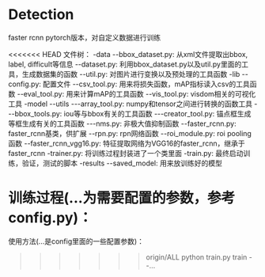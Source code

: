 # Detection
faster rcnn pytorch版本，对自定义数据进行训练

<<<<<<< HEAD
文件树：
-data
    --bbox_dataset.py: 从xml文件提取出bbox, label, difficult等信息
    --dataset.py: 利用bbox_dataset.py以及util.py里面的工具，生成数据集的函数
    --util.py: 对图片进行变换以及预处理的工具函数
-lib
    --config.py: 配置文件
    --csv_tool.py: 用来将损失函数，mAP指标读入csv的工具函数
    --eval_tool.py: 用来计算mAP的工具函数
    --vis_tool.py: visdom相关的可视化工具
-model
    --utils
        ---array_tool.py: numpy和tensor之间进行转换的函数工具
        ---bbox_tools.py: iou等与bbox有关的工具函数
        ---creator_tool.py: 锚点框生成等框生成有关的工具函数
        ---nms.py: 非极大值抑制函数
    --faster_rcnn.py: faster_rcnn基类，供扩展
    --rpn.py: rpn网络函数
    --roi_module.py: roi pooling函数
    --faster_rcnn_vgg16.py: 特征提取网络为VGG16的faster_rcnn，继承于faster_rcnn
-trainer.py: 将训练过程封装进了一个类里面
-train.py: 最终启动训练，验证，测试的脚本
-results
    --saved_model: 用来放训练好的模型

训练过程(...为需要配置的参数，参考config.py)：
=======
使用方法(...是config里面的一些配置参数)：
>>>>>>> origin/ALL
python train.py train --...
